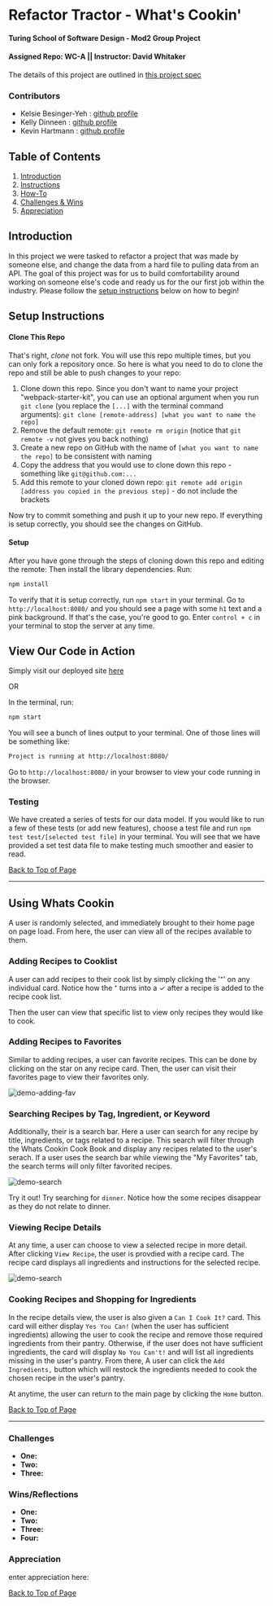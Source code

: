 # Refactor Tractor - What's Cookin'
#### Turing School of Software Design - Mod2 Group Project
#### Assigned Repo: WC-A  || Instructor: David Whitaker

The details of this project are outlined in [this project spec](https://frontend.turing.io/projects/module-2/refactor-tractor-wc.html)

### Contributors
- Kelsie Besinger-Yeh : [github profile](https://github.com/kelsiebesingeryeh)
- Kelly Dinneen : [github profile](https://github.com/kellydinneen)
- Kevin Hartmann : [github profile](https://github.com/kevinhartmann23)

## Table of Contents
1. [Introduction](#introduction)
2. [Instructions](#setup-instructions)
3. [How-To](#using-whats-cookin)
4. [Challenges & Wins](#challenges-&-wins)
5. [Appreciation](#appreciation)

## Introduction
  In this project we were tasked to refactor a project that was made by someone else, and change the data from a hard file to pulling data from an API. The goal of this project was for us to build comfortability around working on someone else's code and ready us for the our first job within the industry. Please follow the [setup instructions](#setup-instructions) below on how to begin!

## Setup Instructions

#### Clone This Repo

That's right, _clone_ not fork. You will use this repo multiple times, but you can only fork a repository once. So here is what you need to do to clone the repo and still be able to push changes to your repo:

1. Clone down this repo. Since you don't want to name your project "webpack-starter-kit", you can use an optional argument when you run `git clone` (you replace the `[...]` with the terminal command arguments): `git clone [remote-address] [what you want to name the repo]`
1. Remove the default remote: `git remote rm origin` (notice that `git remote -v` not gives you back nothing)
1. Create a new repo on GitHub with the name of `[what you want to name the repo]` to be consistent with naming
1. Copy the address that you would use to clone down this repo - something like `git@github.com:...`
1. Add this remote to your cloned down repo: `git remote add origin [address you copied in the previous step]` - do not include the brackets

Now try to commit something and push it up to your new repo. If everything is setup correctly, you should see the changes on GitHub.

#### Setup

After you have gone through the steps of cloning down this repo and editing the remote:
Then install the library dependencies. Run:

```bash
npm install
```

To verify that it is setup correctly, run `npm start` in your terminal. Go to `http://localhost:8080/` and you should see a page with some `h1` text and a pink background. If that's the case, you're good to go. Enter `control + c` in your terminal to stop the server at any time.

## View Our Code in Action
Simply visit our deployed site [here]()

OR

In the terminal, run:

```bash
npm start
```

You will see a bunch of lines output to your terminal. One of those lines will be something like:

```bash
Project is running at http://localhost:8080/
```

Go to `http://localhost:8080/` in your browser to view your code running in the browser.

### Testing

We have created a series of tests for our data model. If you would like to run a few of these tests (or add new features), choose a test file and run `npm test test/[selected test file]` in your terminal.
You will see that we have provided a set test data file to make testing much smoother and easier to read.

[Back to Top of Page](#table-of-contents)

---

## Using Whats Cookin
A user is randomly selected, and immediately brought to their home page on page load. From here, the user can view all of the recipes available to them.

### Adding Recipes to Cooklist
A user can add recipes to their cook list by simply clicking the '⁺' on any individual card. Notice how the ⁺ turns into a ✓ after a recipe is added to the recipe cook list.

Then the user can view that specific list to view only recipes they would like to cook.

### Adding Recipes to Favorites
Similar to adding recipes, a user can favorite recipes. This can be done by clicking on the star on any recipe card. Then, the user can visit their favorites page to view their favorites only.

![demo-adding-fav](https://media.giphy.com/media/3U7PdzLzDAvCUsTLno/giphy.gif)


### Searching Recipes by Tag, Ingredient, or Keyword
Additionally, their is a search bar. Here a user can search for any recipe by title, ingredients, or tags related to a recipe. This search will filter through the Whats Cookin Cook Book and display any recipes related to the user's serach. If a user uses the search bar while viewing the "My Favorites" tab, the search terms will only filter favorited recipes.

![demo-search](https://media.giphy.com/media/xkQ20nfeZtgXFS8ub7/giphy.gif)

Try it out! Try searching for `dinner`. Notice how the some recipes disappear as they do not relate to dinner.

### Viewing Recipe Details
At any time, a user can choose to view a selected recipe in more detail. After clicking `View Recipe`, the user is provdied with a recipe card. The recipe card displays all ingredients and instructions for the selected recipe.

![demo-search](https://media.giphy.com/media/paymxPquLba1ulgefm/giphy.gif)

### Cooking Recipes and Shopping for Ingredients
In the recipe details view, the user is also given a `Can I Cook It?` card. This card will either display `Yes You Can!` (when the user has sufficient ingredients) allowing the user to cook the recipe and remove those required ingredients from their pantry. Otherwise, if the user does not have sufficient ingredients, the card will display `No You Can't!` and will list all ingredients missing in the user's pantry. From there, A user can click the `Add Ingredients,` button which will restock the ingredients needed to cook the chosen recipe in the user's pantry.

At anytime, the user can return to the main page by clicking the `Home` button.

[Back to Top of Page](#table-of-contents)

---

### Challenges
- **One:**
- **Two:**
- **Three:**

### Wins/Reflections
- **One:**
- **Two:**
- **Three:**
- **Four:**

### Appreciation

enter appreciation here:


[Back to Top of Page](#table-of-contents)

<!-- ## Deploying to GitHub Pages

_If you are finished with the functionality and testing of your project_, then you can consider deploying your project to the web! This way anyone can play it without cloning down your repo.

[GitHub Pages](https://pages.github.com/) is a great way to deploy your project to the web. Don't worry about this until your project is free of bugs and well tested!

If you _are_ done, you can follow [this procedure](./gh-pages-procedure.md) to get your project live on GitHub Pages. -->
